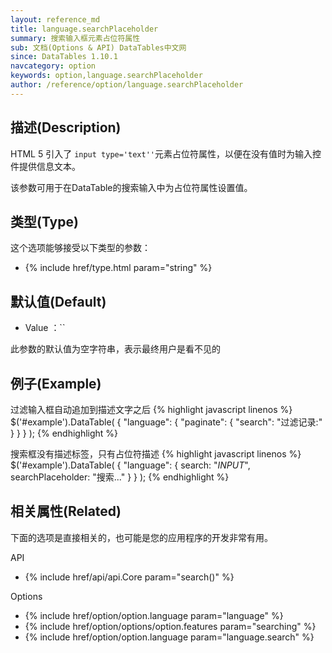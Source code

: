 ```yaml
---
layout: reference_md
title: language.searchPlaceholder
summary: 搜索输入框元素占位符属性
sub: 文档(Options & API) DataTables中文网
since: DataTables 1.10.1
navcategory: option
keywords: option,language.searchPlaceholder
author: /reference/option/language.searchPlaceholder
---
```


## 描述(Description)


HTML 5 引入了 `input type='text''`元素占位符属性，以便在没有值时为输入控件提供信息文本。

该参数可用于在DataTable的搜索输入中为占位符属性设置值。


## 类型(Type)
这个选项能够接受以下类型的参数：

- {% include href/type.html param="string" %}


## 默认值(Default)
- Value ：``

此参数的默认值为空字符串，表示最终用户是看不见的

 
## 例子(Example)

过滤输入框自动追加到描述文字之后
{% highlight javascript linenos %}
$('#example').DataTable( {
    "language": {
        "paginate": {
          "search": "过滤记录:"
        }
      }
} );
{% endhighlight %}

搜索框没有描述标签，只有占位符描述
{% highlight javascript linenos %}
$('#example').DataTable( {
    "language": {
        search: "_INPUT_",
        searchPlaceholder: "搜索..."
      }
} );
{% endhighlight %}

 
## 相关属性(Related)
下面的选项是直接相关的，也可能是您的应用程序的开发非常有用。

API

- {% include href/api/api.Core param="search()" %}


Options

- {% include href/option/option.language param="language" %}
- {% include href/option/options/option.features param="searching" %}
- {% include href/option/option.language param="language.search" %}